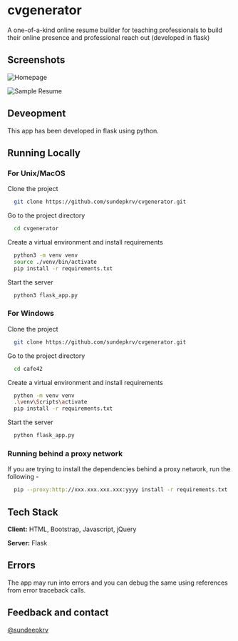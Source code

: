 # cvgenerator
A one-of-a-kind online resume builder for teaching professionals to build their online presence and professional reach out (developed in flask)

## Screenshots

![Homepage](https://raw.githubusercontent.com/sundeepkrv/cvgenerator/main/screenshots/homepage.png)

![Sample Resume](https://raw.githubusercontent.com/sundeepkrv/cvgenerator/main/screenshots/samplresume.png)

## Deveopment

This app has been developed in flask using python.

## Running Locally

### For Unix/MacOS

Clone the project

```bash
  git clone https://github.com/sundepkrv/cvgenerator.git
```

Go to the project directory

```bash
  cd cvgenerator
```

Create a virtual environment and install requirements

```bash
  python3 -m venv venv
  source ./venv/bin/activate
  pip install -r requirements.txt
```

Start the server

```bash
  python3 flask_app.py
```

### For Windows

Clone the project

```bash
  git clone https://github.com/sundepkrv/cvgenerator.git
```

Go to the project directory

```bash
  cd cafe42
```

Create a virtual environment and install requirements

```bash
  python -m venv venv
  .\venv\Scripts\activate
  pip install -r requirements.txt
```

Start the server

```bash
  python flask_app.py
```

### Running behind a proxy network
If you are trying to install the dependencies behind a proxy network, run the following - 

```bash
  pip --proxy:http://xxx.xxx.xxx.xxx:yyyy install -r requirements.txt
```
## Tech Stack

**Client:** HTML, Bootstrap, Javascript, jQuery

**Server:** Flask

## Errors

The app may run into errors and you can debug the same using references from error traceback calls.

## Feedback and contact

[@sundeepkrv](https://github.com/sundeepkrv)

